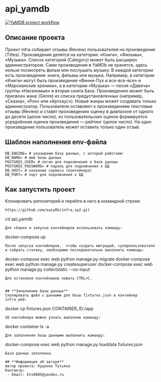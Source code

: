 # api_yamdb
[![YaMDB project workflow](https://github.com/easyRU/yamdb_final/actions/workflows/yamdb_workflow.yml/badge.svg?branch=master)](https://github.com/easyRU/yamdb_final/actions/workflows/yamdb_workflow.yml)

## **Описание проекта**
Проект infra собирает отзывы (Review) пользователей на произведения (Titles). Произведения делятся на категории: «Книги», «Фильмы», «Музыка». Список категорий (Category) может быть расширен администратором. Сами произведения в YaMDb не хранятся, здесь нельзя посмотреть фильм или послушать музыку. В каждой категории есть произведения: книги, фильмы или музыка. Например, в категории «Книги» могут быть произведения «Винни-Пух и все-все-все» и «Марсианские хроники», а в категории «Музыка» — песня «Давеча» группы «Насекомые» и вторая сюита Баха. Произведению может быть присвоен жанр (Genre) из списка предустановленных (например, «Сказка», «Рок» или «Артхаус»). Новые жанры может создавать только администратор. Пользователи оставляют к произведениям текстовые отзывы (Review) и ставят произведению оценку в диапазоне от одного до десяти (целое число); из пользовательских оценок формируется усреднённая оценка произведения — рейтинг (целое число). На одно произведение пользователь может оставить только один отзыв.

## **Шаблон наполнения env-файла**
```
DB_ENGINE= # указываем базу данных, с которой работаем
DB_NAME= # имя базы данных
POSTGRES_USER= # логин для подключения к базе данных
POSTGRES_PASSWORD= # пароль для подключения к БД
DB_HOST= # название сервиса (контейнера)
DB_PORT= # порт для подключения к БД 
```

## **Как запустить проект**

Клонировать репозиторий и перейти в него в командной строке:

```
https://github.com/easyRU/infra_sp2.git

```
cd api_yamdb
```
Для сборки и запуска контейнеров использовать команду:
```
docker-compose up
```
После запуска контейнеров,  чтобы создать миграций, суперпользователя и собрать статику, необходимо последовательно выполнить команды:
```
docker-compose exec web python manage.py migrate 
docker-compose exec web python manage.py createsuperuser
docker-compose exec web python manage.py collectstatic --no-input
```
Для остановки контейнеров нажать CTRL+C.


## **Заполнение базы данных**
Скопировать файл с данными для базы fixtures.json в контейнер infra_web:
```
docker cp fixtures.json CONTAINER_ID:/app
```
ID контейнера можно узнать выполнив команду:
```
docker container ls -a
```
Для заполнения базы данными выполнить команду:
```
docker-compose exec web python manage.py loaddata fixtures.json
```
База данных заполнена.

## **Информация об авторе**
Автор проекта: Куценко Татьяна
Контакты: 
 - Email: ktv0885@yandex.ru